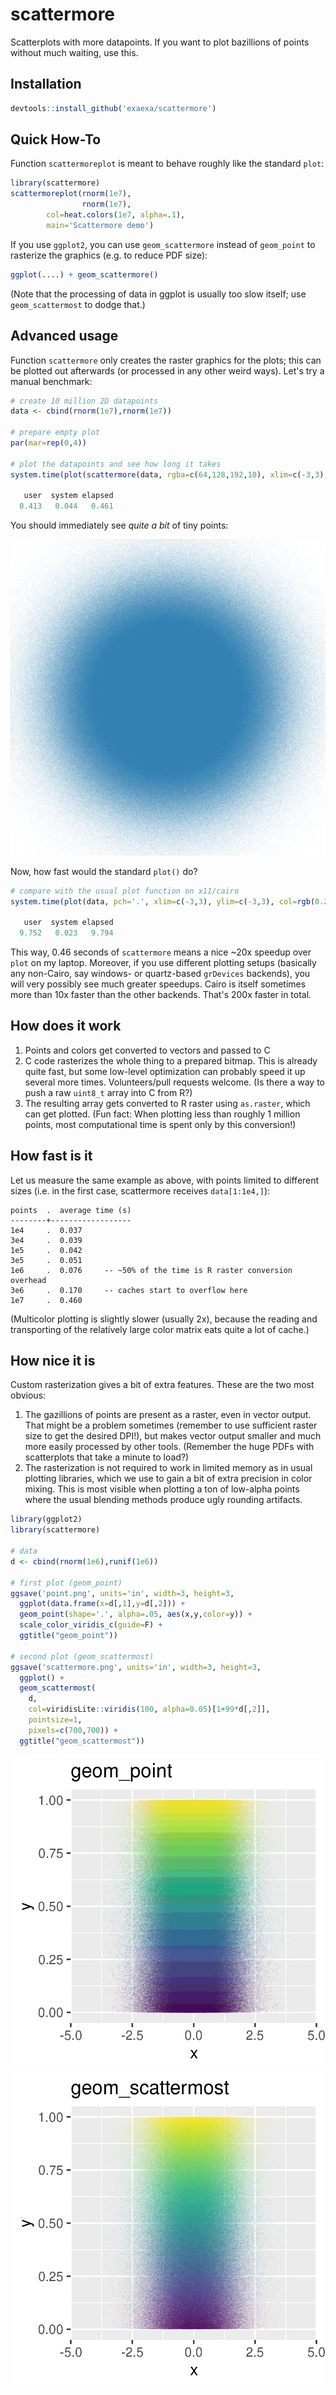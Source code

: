 
# scattermore

Scatterplots with more datapoints. If you want to plot bazillions of points without much waiting, use this.

## Installation

```r
devtools::install_github('exaexa/scattermore')
```

## Quick How-To

Function `scattermoreplot` is meant to behave roughly like the standard `plot`:
```r
library(scattermore)
scattermoreplot(rnorm(1e7),
                rnorm(1e7),
		col=heat.colors(1e7, alpha=.1),
		main='Scattermore demo')
```

If you use `ggplot2`, you can use `geom_scattermore` instead of `geom_point` to rasterize the graphics (e.g. to reduce PDF size):

```r
ggplot(....) + geom_scattermore()
```

(Note that the processing of data in ggplot is usually too slow itself; use `geom_scattermost` to dodge that.)

## Advanced usage

Function `scattermore` only creates the raster graphics for the plots; this can be plotted out afterwards (or processed in any other weird ways). Let's try a manual benchmark:

```r
# create 10 million 2D datapoints
data <- cbind(rnorm(1e7),rnorm(1e7))

# prepare empty plot
par(mar=rep(0,4))

# plot the datapoints and see how long it takes
system.time(plot(scattermore(data, rgba=c(64,128,192,10), xlim=c(-3,3), ylim=c(-3,3))))

   user  system elapsed 
  0.413   0.044   0.461 
```

You should immediately see _quite a bit_ of tiny points:

![Resulting scatterplot](media/result.png "Scatterplot")

Now, how fast would the standard `plot()` do?

```r
# compare with the usual plot function on x11/cairo
system.time(plot(data, pch='.', xlim=c(-3,3), ylim=c(-3,3), col=rgb(0.25,0.5,0.75,0.04)))

   user  system elapsed 
  9.752   0.023   9.794 
```

This way, 0.46 seconds of `scattermore` means a nice ~20x speedup over `plot` on my laptop. Moreover, if you use different plotting setups (basically any non-Cairo, say windows- or quartz-based `grDevices` backends), you will very possibly see much greater speedups. Cairo is itself sometimes more than 10x faster than the other backends. That's 200x faster in total.

## How does it work

1. Points and colors get converted to vectors and passed to C
2. C code rasterizes the whole thing to a prepared bitmap. This is already quite fast, but some low-level optimization can probably speed it up several more times. Volunteers/pull requests welcome. (Is there a way to push a raw `uint8_t` array into C from R?)
3. The resulting array gets converted to R raster using `as.raster`, which can get plotted. (Fun fact: When plotting less than roughly 1 million points, most computational time is spent only by this conversion!)

## How fast is it

Let us measure the same example as above, with points limited to different sizes (i.e. in the first case, scattermore receives `data[1:1e4,]`):

```
points  .  average time (s)
--------+------------------
1e4     .  0.037
3e4     .  0.039
1e5     .  0.042
3e5     .  0.051
1e6     .  0.076     -- ~50% of the time is R raster conversion overhead
3e6     .  0.170     -- caches start to overflow here
1e7     .  0.460
```

(Multicolor plotting is slightly slower (usually 2x), because the reading and transporting of the relatively large color matrix eats quite a lot of cache.)

## How nice it is

Custom rasterization gives a bit of extra features. These are the two most obvious:

1. The gazillions of points are present as a raster, even in vector output. That might be a problem sometimes (remember to use sufficient raster size to get the desired DPI!), but makes vector output smaller and much more easily processed by other tools. (Remember the huge PDFs with scatterplots that take a minute to load?)
2. The rasterization is not required to work in limited memory as in usual plotting libraries, which we use to gain a bit of extra precision in color mixing. This is most visible when plotting a ton of low-alpha points where the usual blending methods produce ugly rounding artifacts.

```r
library(ggplot2)
library(scattermore)

# data
d <- cbind(rnorm(1e6),runif(1e6))

# first plot (geom_point)
ggsave('point.png', units='in', width=3, height=3,
  ggplot(data.frame(x=d[,1],y=d[,2])) +
  geom_point(shape='.', alpha=.05, aes(x,y,color=y)) +
  scale_color_viridis_c(guide=F) +
  ggtitle("geom_point"))

# second plot (geom_scattermost)
ggsave('scattermore.png', units='in', width=3, height=3,
  ggplot() +
  geom_scattermost(
    d,
    col=viridisLite::viridis(100, alpha=0.05)[1+99*d[,2]],
    pointsize=1,
    pixels=c(700,700)) +
  ggtitle("geom_scattermost"))
```

![Plot with points geom](media/point.png "usual points geom")
![Plot with scattermore](media/scattermore.png "scattermost geom")
